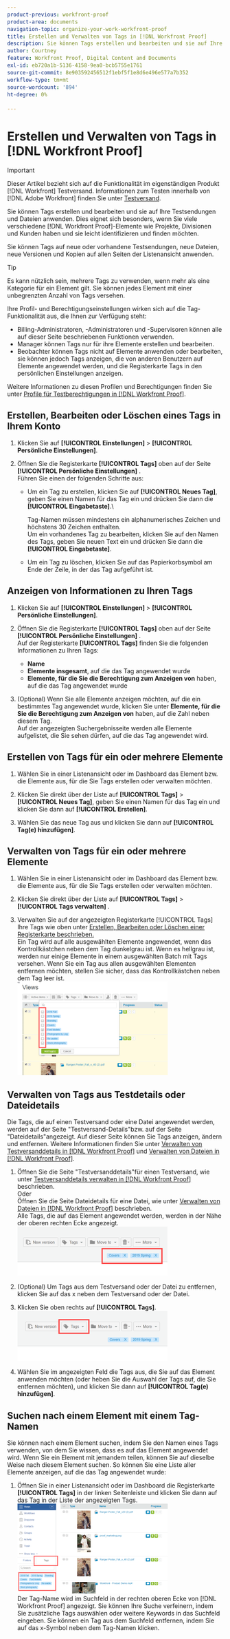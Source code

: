```yaml
---
product-previous: workfront-proof
product-area: documents
navigation-topic: organize-your-work-workfront-proof
title: Erstellen und Verwalten von Tags in [!DNL Workfront Proof]
description: Sie können Tags erstellen und bearbeiten und sie auf Ihre Testsendungen und Dateien anwenden. Dies eignet sich besonders, wenn Sie viele verschiedene [!DNL Workfront Proof] Elemente wie Projekte, Divisionen und Clients haben und diese leicht identifizieren und finden möchten.
author: Courtney
feature: Workfront Proof, Digital Content and Documents
exl-id: eb720a1b-5136-4158-9ea0-bcb5755e1761
source-git-commit: 8e903592456512f1ebf5f1e8d6e496e577a7b352
workflow-type: tm+mt
source-wordcount: '894'
ht-degree: 0%

---
```


# Erstellen und Verwalten von Tags in [!DNL Workfront Proof]

>[!IMPORTANT]
>
>Dieser Artikel bezieht sich auf die Funktionalität im eigenständigen Produkt [!DNL Workfront] Testversand. Informationen zum Testen innerhalb von [!DNL Adobe Workfront] finden Sie unter [Testversand](../../../review-and-approve-work/proofing/proofing.md).

Sie können Tags erstellen und bearbeiten und sie auf Ihre Testsendungen und Dateien anwenden. Dies eignet sich besonders, wenn Sie viele verschiedene [!DNL Workfront Proof]-Elemente wie Projekte, Divisionen und Kunden haben und sie leicht identifizieren und finden möchten.

Sie können Tags auf neue oder vorhandene Testsendungen, neue Dateien, neue Versionen und Kopien auf allen Seiten der Listenansicht anwenden.

>[!TIP]
>
>Es kann nützlich sein, mehrere Tags zu verwenden, wenn mehr als eine Kategorie für ein Element gilt. Sie können jedes Element mit einer unbegrenzten Anzahl von Tags versehen.

Ihre Profil- und Berechtigungseinstellungen wirken sich auf die Tag-Funktionalität aus, die Ihnen zur Verfügung steht:

* Billing-Administratoren, -Administratoren und -Supervisoren können alle auf dieser Seite beschriebenen Funktionen verwenden.
* Manager können Tags nur für ihre Elemente erstellen und bearbeiten.
* Beobachter können Tags nicht auf Elemente anwenden oder bearbeiten, sie können jedoch Tags anzeigen, die von anderen Benutzern auf Elemente angewendet werden, und die Registerkarte Tags in den persönlichen Einstellungen anzeigen.

Weitere Informationen zu diesen Profilen und Berechtigungen finden Sie unter [Profile für Testberechtigungen in  [!DNL Workfront Proof]](../../../workfront-proof/wp-acct-admin/account-settings/proof-perm-profiles-in-wp.md).

## Erstellen, Bearbeiten oder Löschen eines Tags in Ihrem Konto

1. Klicken Sie auf **[!UICONTROL Einstellungen]** > **[!UICONTROL Persönliche Einstellungen]**.

1. Öffnen Sie die Registerkarte **[!UICONTROL Tags]** oben auf der Seite **[!UICONTROL Persönliche Einstellungen]** .\
   Führen Sie einen der folgenden Schritte aus:

   * Um ein Tag zu erstellen, klicken Sie auf **[!UICONTROL Neues Tag]**, geben Sie einen Namen für das Tag ein und drücken Sie dann die **[!UICONTROL Eingabetaste]**.\

     Tag-Namen müssen mindestens ein alphanumerisches Zeichen und höchstens 30 Zeichen enthalten.\
      Um ein vorhandenes Tag zu bearbeiten, klicken Sie auf den Namen des Tags, geben Sie neuen Text ein und drücken Sie dann die **[!UICONTROL Eingabetaste]**.

   * Um ein Tag zu löschen, klicken Sie auf das Papierkorbsymbol am Ende der Zeile, in der das Tag aufgeführt ist.

## Anzeigen von Informationen zu Ihren Tags

1. Klicken Sie auf **[!UICONTROL Einstellungen]** > **[!UICONTROL Persönliche Einstellungen]**.

1. Öffnen Sie die Registerkarte **[!UICONTROL Tags]** oben auf der Seite **[!UICONTROL Persönliche Einstellungen]** .\
   Auf der Registerkarte **[!UICONTROL Tags]** finden Sie die folgenden Informationen zu Ihren Tags:

   * **Name**
   * **Elemente insgesamt**, auf die das Tag angewendet wurde
   * **Elemente, für die Sie die Berechtigung zum Anzeigen von** haben, auf die das Tag angewendet wurde

1. (Optional) Wenn Sie alle Elemente anzeigen möchten, auf die ein bestimmtes Tag angewendet wurde, klicken Sie unter **Elemente, für die Sie die Berechtigung zum Anzeigen von** haben, auf die Zahl neben diesem Tag.\
   Auf der angezeigten Suchergebnisseite werden alle Elemente aufgelistet, die Sie sehen dürfen, auf die das Tag angewendet wird.

## Erstellen von Tags für ein oder mehrere Elemente

1. Wählen Sie in einer Listenansicht oder im Dashboard das Element bzw. die Elemente aus, für die Sie Tags erstellen oder verwalten möchten.
1. Klicken Sie direkt über der Liste auf **[!UICONTROL Tags]** > **[!UICONTROL Neues Tag]**, geben Sie einen Namen für das Tag ein und klicken Sie dann auf **[!UICONTROL Erstellen]**.

1. Wählen Sie das neue Tag aus und klicken Sie dann auf **[!UICONTROL Tag(e) hinzufügen]**.

## Verwalten von Tags für ein oder mehrere Elemente

1. Wählen Sie in einer Listenansicht oder im Dashboard das Element bzw. die Elemente aus, für die Sie Tags erstellen oder verwalten möchten.
1. Klicken Sie direkt über der Liste auf **[!UICONTROL Tags]** > **[!UICONTROL Tags verwalten]** .

1. Verwalten Sie auf der angezeigten Registerkarte [!UICONTROL Tags] Ihre Tags wie oben unter [ Erstellen, Bearbeiten oder Löschen einer Registerkarte beschrieben.](https://support.workfront.com/knowledge/articles/115004379508/en-us?brand_id=662728&amp;return_to=%2Fhc%2Fen-us%2Farticles%2F115004379508#CreatingEditingDeletingTag)\
   Ein Tag wird auf alle ausgewählten Elemente angewendet, wenn das Kontrollkästchen neben dem Tag dunkelgrau ist. Wenn es hellgrau ist, werden nur einige Elemente in einem ausgewählten Batch mit Tags versehen. Wenn Sie ein Tag aus allen ausgewählten Elementen entfernen möchten, stellen Sie sicher, dass das Kontrollkästchen neben dem Tag leer ist.\
   ![Tags_menu_-_Dark_and_light_checks.png](assets/tags-menu---dark-and-light-checks-350x217.png)

## Verwalten von Tags aus Testdetails oder Dateidetails

Die Tags, die auf einen Testversand oder eine Datei angewendet werden, werden auf der Seite &quot;Testversand-Details&quot;bzw. auf der Seite &quot;Dateidetails&quot;angezeigt. Auf dieser Seite können Sie Tags anzeigen, ändern und entfernen. Weitere Informationen finden Sie unter [Verwalten von Testversanddetails in [!DNL Workfront Proof]](../../../workfront-proof/wp-work-proofsfiles/manage-your-work/manage-proof-details.md) und [Verwalten von Dateien in [!DNL Workfront Proof]](../../../workfront-proof/wp-work-proofsfiles/manage-your-work/manage-files.md).

1. Öffnen Sie die Seite &quot;Testversanddetails&quot;für einen Testversand, wie unter [Testversanddetails verwalten in [!DNL Workfront Proof]](../../../workfront-proof/wp-work-proofsfiles/manage-your-work/manage-proof-details.md) beschrieben.\
   Oder\
   Öffnen Sie die Seite Dateidetails für eine Datei, wie unter [Verwalten von Dateien in [!DNL Workfront Proof]](../../../workfront-proof/wp-work-proofsfiles/manage-your-work/manage-files.md) beschrieben.\
   Alle Tags, die auf das Element angewendet werden, werden in der Nähe der oberen rechten Ecke angezeigt.\
   ![Tags_on_Details_page.png](assets/tags-on-details-page-350x114.png)

1. (Optional) Um Tags aus dem Testversand oder der Datei zu entfernen, klicken Sie auf das x neben dem Testversand oder der Datei.
1. Klicken Sie oben rechts auf **[!UICONTROL Tags]**.\
   ![Tags_button_on_Details_page.png](assets/tags-button-on-details-page-350x116.png)

1. Wählen Sie im angezeigten Feld die Tags aus, die Sie auf das Element anwenden möchten (oder heben Sie die Auswahl der Tags auf, die Sie entfernen möchten), und klicken Sie dann auf **[!UICONTROL Tag(e) hinzufügen]**.

## Suchen nach einem Element mit einem Tag-Namen

Sie können nach einem Element suchen, indem Sie den Namen eines Tags verwenden, von dem Sie wissen, dass es auf das Element angewendet wird. Wenn Sie ein Element mit jemandem teilen, können Sie auf dieselbe Weise nach diesem Element suchen. So können Sie eine Liste aller Elemente anzeigen, auf die das Tag angewendet wurde:

1. Öffnen Sie in einer Listenansicht oder im Dashboard die Registerkarte **[!UICONTROL Tags]** in der linken Seitenleiste und klicken Sie dann auf das Tag in der Liste der angezeigten Tags.\
   ![search_by_tag.png](assets/searching-by-tag-350x209.png)\
   Der Tag-Name wird im Suchfeld in der rechten oberen Ecke von [!DNL Workfront Proof] angezeigt. Sie können Ihre Suche verfeinern, indem Sie zusätzliche Tags auswählen oder weitere Keywords in das Suchfeld eingeben. Sie können ein Tag aus dem Suchfeld entfernen, indem Sie auf das x-Symbol neben dem Tag-Namen klicken.
